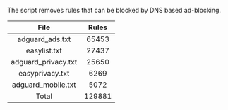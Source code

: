 The script removes rules that can be blocked by DNS based ad-blocking.


| File | Rules |
|:----:|:-----:|
| adguard_ads.txt | 65453 |
| easylist.txt | 27437 |
| adguard_privacy.txt | 25650 |
| easyprivacy.txt | 6269 |
| adguard_mobile.txt | 5072 |
| Total | 129881 |